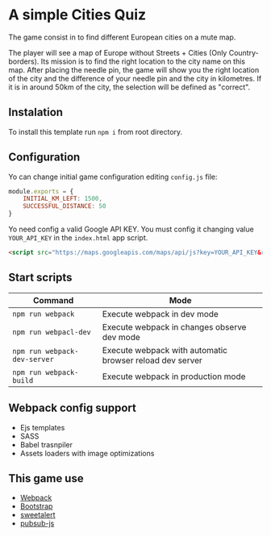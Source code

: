 # A simple Cities Quiz

The game consist in to find different European cities on a mute map.

The player will see a map of Europe without Streets + Cities (Only Country-borders). Its mission is to find the right location to the city name on this map. After placing the needle pin, the game will show you the right location of the city and the difference of your needle pin and the city in kilometres. If it is in around 50km of the city, the selection will be defined as "correct".

## Instalation


To install this template run `npm i` from root directory.

## Configuration

Yo can change initial game configuration editing `config.js` file:

```js
module.exports = {
    INITIAL_KM_LEFT: 1500,
    SUCCESSFUL_DISTANCE: 50
}
```

Yo need config a valid Google API KEY. You must config it changing value `YOUR_API_KEY` in the `index.html` app script.

```html
<script src="https://maps.googleapis.com/maps/api/js?key=YOUR_API_KEY&region=EU&libraries=geometry"></script>
```

## Start scripts

| Command  | Mode |
| ------------- | ------------- |
| `npm run webpack` | Execute webpack in dev mode |
| `npm run webpacl-dev` | Execute webpack in changes observe dev mode |
| `npm run webpack-dev-server` | Execute webpack with automatic browser reload dev server |
| `npm run webpack-build` | Execute webpack in production mode |


## Webpack config support
- Ejs templates
- SASS
- Babel trasnpiler 
- Assets loaders with image optimizations

## This game use
- [Webpack](https://github.com/webpack/webpack)
- [Bootstrap](https://getbootstrap.com/)
- [sweetalert](https://sweetalert.js.org/)
- [pubsub-js](https://www.npmjs.com/package/pubsub-js)
